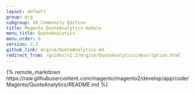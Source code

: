 ```yaml
---
layout: default
group: mrg
subgroup: 10_Community Edition
title: Magento_QuoteAnalytics module
menu_title: QuoteAnalytics
menu_order: 5
version: 2.2
github_link: mrg/ce/QuoteAnalytics.md
redirect_from: /guides/v2.2/mrg/ce/QuoteAnalytics/description.html
---
```


<div class="mrg-content" markdown="1">
{% remote_markdown https://raw.githubusercontent.com/magento/magento2/develop/app/code/Magento/QuoteAnalytics/README.md %}
</div>